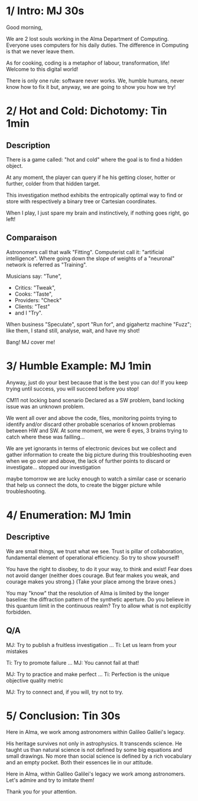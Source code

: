 # 1/ Intro: MJ 30s

Good morning,

We are 2 lost souls working in the Alma Department of Computing.
Everyone uses computers for his daily duties.
The difference in Computing is that we never leave them.

As for cooking, coding is a metaphor of labour, transformation, life!
Welcome to this digital world!

There is only one rule: software never works.
We, humble humans, never know how to fix it but, anyway, we are going to show you how we try!


# 2/ Hot and Cold: Dichotomy: Tin 1min


## Description

There is a game called: "hot and cold" where the goal is to find a hidden object.

At any moment, the player can query if he his getting closer, hotter or further, colder from that hidden target.

This investigation method exhibits the entropically optimal way to find or store with respectively a binary tree or Cartesian coordinates.

When I play, I just spare my brain and instinctively, if nothing goes right, go left!

## Comparaison

Astronomers call that walk "Fitting".
Computerist call it: "artificial intelligence".
Where going down the slope of weights of a "neuronal" network is referred as "Training".

Musicians say: "Tune",
  * Critics: "Tweak",
  * Cooks: "Taste",
  * Providers: "Check"
  * Clients: "Test"
  * and I "Try".

When business "Speculate", sport "Run for", and gigahertz machine "Fuzz";
like them, I stand still, analyse, wait, and have my shot!

Bang! MJ cover me!


# 3/ Humble Example: MJ 1min

Anyway, just do your best because that is the best you can do!
If you keep trying until success, you will succeed before you stop!

CM11 not locking band scenario Declared as a SW problem, band locking issue was an unknown problem.

We went all over and above the code, files, monitoring points
trying to identify and/or discard other probable scenarios of known problemas between HW and SW.
At some moment, we were 6 eyes, 3 brains trying to catch where these was failling...

We are yet ignorants in terms of electronic devices but we collect and gather information to create the big picture during this troubleshooting
even when we go over and above, the lack of further points to discard or investigate... stopped our investigation

maybe tomorrow we are lucky enough to watch a similar case or scenario that help us connect the dots,
to create the bigger picture while troubleshooting.

# 4/ Enumeration: MJ 1min

## Descriptive

We are small things, we trust what we see.
Trust is pillar of collaboration, fundamental element of operational efficiency.
So try to show yourself!

You have the right to disobey, to do it your way, to think and exist!
Fear does not avoid danger (neither does courage. But fear makes you weak, and courage makes you strong.)
(Take your place among the brave ones.)

You may "know" that the resolution of Alma is limited by the longer baseline: the diffraction pattern of the synthetic aperture.
Do you believe in this quantum limit in the continuous realm?
Try to allow what is not explicitly forbidden.

## Q/A

MJ: Try to publish a fruitless investigation ...
Ti: Let us learn from your mistakes

Ti: Try to promote failure ...
MJ: You cannot fail at that!

MJ: Try to practice and make perfect ...
Ti: Perfection is the unique objective quality metric


MJ: Try to connect and, if you will, try not to try.


# 5/ Conclusion: Tin 30s

Here in Alma, we work among astronomers within Galileo Galilei's legacy.

His heritage survives not only in astrophysics. It transcends science.
He taught us than natural science is not defined by some big equations and small drawings.
No more than social science is defined by a rich vocabulary and an empty pocket.
Both their essences lie in our attitude.

Here in Alma, within Galileo Galilei's legacy we work among astronomers.
Let's admire and try to imitate them!

Thank you for your attention.
